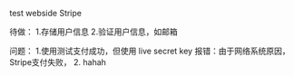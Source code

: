 test webside Stripe

待做：
1.存储用户信息
2.验证用户信息，如邮箱


问题：
1.使用测试支付成功，但使用 live secret key 报错：由于网络系统原因，Stripe支付失败，
  2. hahah  
